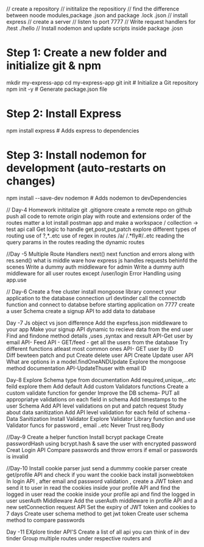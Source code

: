 // create a repository
// inititalize the repositiory
// find the difference between noode modules,package .json and package .lock .json 
// install express
// create a server
// listen to port 7777
// Write request handlers for /test ./hello
// Install nodemon and update scripts inside package .josn 


# Step 1: Create a new folder and initialize git & npm
mkdir my-express-app
cd my-express-app
git init                          # Initialize a Git repository
npm init -y                       # Generate package.json file

# Step 2: Install Express
npm install express               # Adds express to dependencies

# Step 3: Install nodemon for development (auto-restarts on changes)
npm install --save-dev nodemon   # Adds nodemon to devDependencies




// Day-4 Homework
inititalize git
.gitignore
create a remote repo on github
push all code to remote origin 
play with route and extensions 
order of the routes matter a lot
install postman app and make a workspace / collection ->   test api call
Get logic to handle get,post,put,patch
explore different types of routing use of ?,*..etc
use of regex in routes /a/   /.*fly#/..etc
reading the query params in the routes
reading the dynamic routes 




//Day -5
Multiple Route Handlers
next()
next function and errors along with res.send()
what is middle ware 
how express js handles requests behinfd the scenes 
Write a dummy auth middleware for admin 
Write a dummy auth middleware for all user routes except /user/login
Error Handling using app.use


// Day-6
Create a free cluster
install mongoose library
connect your application to the database connection url devtinder
call the connectdb function and connect to databse before starting application on 7777
create a user Schema
create a signup API to add data to database


Day -7
Js object vs json difference
Add the exprfess.json middleware to your app
Make your signup API dynamic to recieve data from the end user
Find and findone method details ,uses ,syntax and rexsult 
API-Get user by email
API- Feed API - GET/feed - get all the users from the database
Try different functions atleast most common ones
API- GET user by ID  
Diff bewteen patch and put 
Create delete user API
Create Update user API
What are options in a model.findOneANDUpdate
Explore the mongoose method documentation
API-UpdateThuser with email ID




Day-8
Explore Schema type from documentation
Add required,unique,...etc feild explore them
Add default
Add custom Validators functions
Create a custom validate function for gender
Improve the DB schema- PUT all appropriatye validations on each field in schema
Add timestamps to the user Schema 
Add API level validations on put and patch request
Study about data sanitization
Add API level validation for each feild of schema - Data Sanitization
Install Validator 
Explore Validator Library function and use Validator funcs for password , email  ..etc
Never Trust req.Body



//Day-9
Create a helper function
Install bcrypt package
Create passwordHash using bcrypt.hash & save the user with encrypted password 
Creat Login API
Compare passwords and throw errors if email or passwords is invalid 



//Day-10
Install cookie parser
just send a dummmy cookie parser
create get/profile API and check if you want the cookie back 
install jsonwebtoken 
In login API , after email and password validation , create a JWT token and send it to user in 
read the cookies inside your profile API and find the logged in user 
read the cookie inside your profile api and find the logged in user
userAuth Middleware 
Add the userAuth middleware in profile API and a new setConnection request API
Set the expiry of JWT token and cookies to 7 days 
Create user schema method to get jwt token 
Create user schema method to compare passwords 




Day -11 
EXplore tinder API'S 
Create a list of all api you can think of in dev tinder 
Group multiple routes under respective routers and  